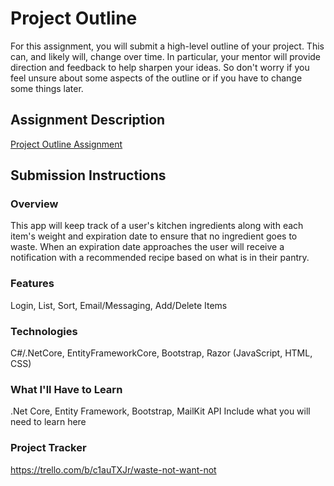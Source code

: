# Project Outline
For this assignment, you will submit a high-level outline of your project. This can, and likely will, change over time. In particular, your mentor will provide direction and feedback to help sharpen your ideas. So don't worry if you feel unsure about some aspects of the outline or if you have to change some things later.

## Assignment Description
[Project Outline Assignment](https://education.launchcode.org/liftoff/modules/assignments/project-outline)

## Submission Instructions

### Overview
This app will keep track of a user's kitchen ingredients along with each item's weight and expiration date to ensure that no ingredient goes to waste. When an expiration date approaches the user will receive a notification with a recommended recipe based on what is in their pantry.
### Features
Login, List, Sort, Email/Messaging, Add/Delete Items
### Technologies
C#/.NetCore, EntityFrameworkCore, Bootstrap, Razor (JavaScript, HTML, CSS)
### What I'll Have to Learn
.Net Core, Entity Framework, Bootstrap, MailKit API
Include what you will need to learn here
### Project Tracker
https://trello.com/b/c1auTXJr/waste-not-want-not
